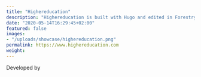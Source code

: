 ```yaml
---
title: "Highereducation"
description: "Highereducation is built with Hugo and edited in Forestry"
date: "2020-05-14T16:29:45+02:00"
featured: false
images:
- "/uploads/showcase/highereducation.png"
permalink: https://www.highereducation.com
weight:
---
```


Developed by
